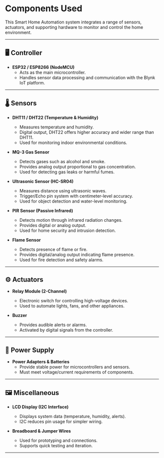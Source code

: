 # Components Used

This Smart Home Automation system integrates a range of sensors, actuators, and supporting hardware to monitor and control the home environment.

---

## 🖥️ Controller
- **ESP32 / ESP8266 (NodeMCU)**
  - Acts as the main microcontroller.
  - Handles sensor data processing and communication with the Blynk IoT platform.

---

## 🌡️ Sensors
- **DHT11 / DHT22 (Temperature & Humidity)**
  - Measures temperature and humidity.
  - Digital output, DHT22 offers higher accuracy and wider range than DHT11.
  - Used for monitoring indoor environmental conditions.

- **MQ-3 Gas Sensor**
  - Detects gases such as alcohol and smoke.
  - Provides analog output proportional to gas concentration.
  - Used for detecting gas leaks or harmful fumes.

- **Ultrasonic Sensor (HC-SR04)**
  - Measures distance using ultrasonic waves.
  - Trigger/Echo pin system with centimeter-level accuracy.
  - Used for object detection and water-level monitoring.

- **PIR Sensor (Passive Infrared)**
  - Detects motion through infrared radiation changes.
  - Provides digital or analog output.
  - Used for home security and intrusion detection.

- **Flame Sensor**
  - Detects presence of flame or fire.
  - Provides digital/analog output indicating flame presence.
  - Used for fire detection and safety alarms.

---

## ⚙️ Actuators
- **Relay Module (2-Channel)**
  - Electronic switch for controlling high-voltage devices.
  - Used to automate lights, fans, and other appliances.

- **Buzzer**
  - Provides audible alerts or alarms.
  - Activated by digital signals from the controller.

---

## 🔋 Power Supply
- **Power Adapters & Batteries**
  - Provide stable power for microcontrollers and sensors.
  - Must meet voltage/current requirements of components.

---

## 🖼️ Miscellaneous
- **LCD Display (I2C Interface)**
  - Displays system data (temperature, humidity, alerts).
  - I2C reduces pin usage for simpler wiring.

- **Breadboard & Jumper Wires**
  - Used for prototyping and connections.
  - Supports quick testing and iteration.

---
